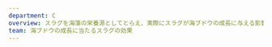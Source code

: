 ```yaml
---
department: C
overview: スラグを海藻の栄養源としてとらえ、実際にスラグが海ブドウの成長に与える影響(内容はほぼ変わります)
team: 海ブドウの成長に当たるスラグの効果
---
```

